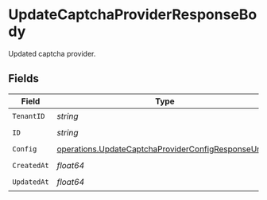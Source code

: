 # UpdateCaptchaProviderResponseBody

Updated captcha provider.


## Fields

| Field                                                                                                                      | Type                                                                                                                       | Required                                                                                                                   | Description                                                                                                                |
| -------------------------------------------------------------------------------------------------------------------------- | -------------------------------------------------------------------------------------------------------------------------- | -------------------------------------------------------------------------------------------------------------------------- | -------------------------------------------------------------------------------------------------------------------------- |
| `TenantID`                                                                                                                 | *string*                                                                                                                   | :heavy_check_mark:                                                                                                         | N/A                                                                                                                        |
| `ID`                                                                                                                       | *string*                                                                                                                   | :heavy_check_mark:                                                                                                         | N/A                                                                                                                        |
| `Config`                                                                                                                   | [operations.UpdateCaptchaProviderConfigResponseUnion](../../models/operations/updatecaptchaproviderconfigresponseunion.md) | :heavy_check_mark:                                                                                                         | N/A                                                                                                                        |
| `CreatedAt`                                                                                                                | *float64*                                                                                                                  | :heavy_check_mark:                                                                                                         | N/A                                                                                                                        |
| `UpdatedAt`                                                                                                                | *float64*                                                                                                                  | :heavy_check_mark:                                                                                                         | N/A                                                                                                                        |